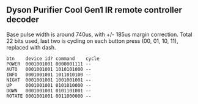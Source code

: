 ## Dyson Purifier Cool Gen1 IR remote controller decoder

Base pulse width is around 740us, with +/- 185us margin correction.
Total 22 bits used, last two is cycling on each button press (00, 01, 10, 11), replaced with dash.

```
btn    device id? command    cycle
POWER  0001001001 0000001111 --
AUTO   0001001001 1010101000 --
INFO   0001001001 1011010100 --
NIGHT  0001001001 1001001001 --
UP     0001001001 0101010000 --
DOWN   0001001001 0101101001 --
ROTATE 0001001001 0011000000 --
```